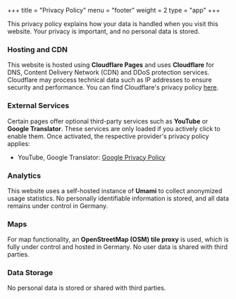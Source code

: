 +++
title = "Privacy Policy"
menu = "footer"
weight = 2
type = "app"
+++

This privacy policy explains how your data is handled when you visit this website. Your privacy is important, and no personal data is stored.

### Hosting and CDN

This website is hosted using **Cloudflare Pages** and uses **Cloudflare** for DNS, Content Delivery Network (CDN) and DDoS protection services. Cloudflare may process technical data such as IP addresses to ensure security and performance. You can find Cloudflare's privacy policy [here](https://www.cloudflare.com/privacypolicy/).

### External Services

Certain pages offer optional third-party services such as **YouTube** or **Google Translator**. These services are only loaded if you actively click to enable them. Once activated, the respective provider's privacy policy applies:

- YouTube, Google Translator: [Google Privacy Policy](https://policies.google.com/privacy)

### Analytics

This website uses a self-hosted instance of **Umami** to collect anonymized usage statistics. No personally identifiable information is stored, and all data remains under control in Germany.

### Maps

For map functionality, an **OpenStreetMap (OSM) tile proxy** is used, which is fully under control and hosted in Germany. No user data is shared with third parties.

### Data Storage

No personal data is stored or shared with third parties.
